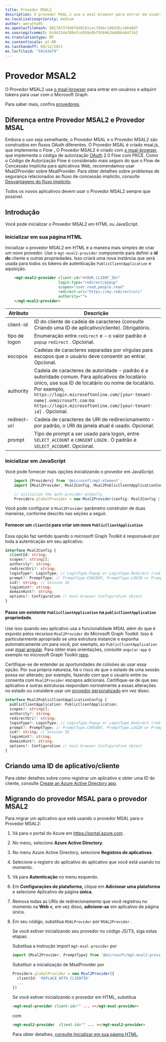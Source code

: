 ```yaml
---
title: Provedor MSAL2
description: O provedor MSAL 2 usa o msal-browser para entrar em usuários e adquirir tokens para usar com o microsoft Graph
ms.localizationpriority: medium
author: amrutha95
ms.openlocfilehash: 80178f379d0f6d9101cec794bc1d0d36ccb640d7
ms.sourcegitcommit: 6c04234af08efce558e9bf926062b4686a84f1b2
ms.translationtype: MT
ms.contentlocale: pt-BR
ms.lasthandoff: 09/12/2021
ms.locfileid: "59143479"
---
```

# <a name="msal2-provider"></a>Provedor MSAL2

O Provedor MSAL2 usa [o msal-browser](https://github.com/AzureAD/microsoft-authentication-library-for-js/tree/dev/lib/msal-browser) para entrar em usuários e adquirir tokens para usar com o Microsoft Graph.

Para saber mais, confira [provedores](./providers.md).

## <a name="difference-between-msal2-provider-and-msal-provider"></a>Diferença entre Provedor MSAL2 e Provedor MSAL
Embora o uso seja semelhante, o Provedor MSAL e o Provedor MSAL2 são construídos em fluxos OAuth diferentes. O Provedor MSAL é criado msal.js, que implementa o Flow [.](/azure/active-directory/develop/v2-oauth2-implicit-grant-flow) O Provedor MSAL2 é criado com [o msal-browser](https://github.com/AzureAD/microsoft-authentication-library-for-js/tree/dev/lib/msal-browser), que implementa o código de autorização [OAuth](/azure/active-directory/develop/v2-oauth2-auth-code-flow) 2.0 Flow com PKCE.
Como o Código de Autorização Flow é considerado mais seguro do que o Flow de Concessão Implícita para aplicativos Web, recomendamos usar Msal2Provider sobre MsalProvider. Para obter detalhes sobre problemas de segurança relacionados ao fluxo de concessão implícito, consulte [Desvantagens do fluxo implícito](https://tools.ietf.org/html/draft-ietf-oauth-browser-based-apps-04#section-9.8.6).

Todos os novos aplicativos devem usar o Provedor MSAL2 sempre que possível. 

## <a name="get-started"></a>Introdução

Você pode inicializar o Provedor MSAL2 em HTML ou JavaScript.

### <a name="initialize-in-your-html-page"></a>Inicializar em sua página HTML

Inicializar o provedor MSAL2 em HTML é a maneira mais simples de criar um novo provedor. Use o `mgt-msal2-provider` componente para definir a **id do** cliente e outras propriedades. Isso criará uma nova instância que será usada para todos os tokens de autenticação `PublicClientApplication` e aquisição.

```html
    <mgt-msal2-provider client-id="<YOUR_CLIENT_ID>"
                        login-type="redirect/popup" 
                        scopes="user.read,people.read" 
                        redirect-uri="https://my.redirect/uri" 
                        authority=""> 
    </mgt-msal2-provider> 
```

| Atributo    | Descrição                                                                                                                                                                                                                                                           |
|--------------|-----------------------------------------------------------------------------------------------------------------------------------------------------------------------------------------------------------------------------------------------------------------------|
| client-id    | ID do cliente de cadeia de caracteres (consulte Criando uma ID de aplicativo/cliente). Obrigatório.                                                                                                                                                                                                           |
| tipo de logon   | Enumeração entre `redirect` e - o valor padrão é `popup` `redirect` . Opcional.                                                                                                                                                                                   |
| escopos       | Cadeias de caracteres separadas por vírgulas para escopos que o usuário deve consentir ao entrar. Opcional.                                                                                                                                                                                     |
| authority    | Cadeia de caracteres de autoridade - padrão é a autoridade comum. Para aplicativos de locatário único, use sua ID de locatário ou nome de locatário. Por exemplo, `https://login.microsoftonline.com/[your-tenant-name].onmicrosoft.com` ou `https://login.microsoftonline.com/[your-tenant-id]` . Opcional. |
| redirect-uri | Cadeia de caracteres de URI de redirecionamento - por padrão, o URI da janela atual é usado. Opcional.                                                                                                                                                                                            |
| prompt       | Tipo de prompt a ser usado para logon, entre ```SELECT_ACCOUNT``` e ```CONSENT``` ```LOGIN``` . O padrão é ```SELECT_ACCOUNT```. Opcional.

### <a name="initialize-in-javascript"></a>Inicializar em JavaScript

Você pode fornecer mais opções inicializando o provedor em JavaScript.

```ts
    import {Providers} from '@microsoft/mgt-element';
    import {Msal2Provider, Msal2Config, Msal2PublicClientApplicationConfig} from '@microsoft/mgt-msal2-provider';

    // initialize the auth provider globally
    Providers.globalProvider = new Msal2Provider(config: Msal2Config | Msal2PublicClientApplicationConfig);
```

Você pode configurar o `Msal2Provider` parâmetro construtor de duas maneiras, conforme descrito nas seções a seguir.

#### <a name="provide-a-clientid-to-create-a-new-publicclientapplication"></a>Fornecer um `clientId` para criar um novo `PublicClientApplication`

Essa opção faz sentido quando o microsoft Graph Toolkit é responsável por toda a autenticação em seu aplicativo.

```ts
interface Msal2Config {
  clientId: string;
  scopes?: string[];
  authority?: string;
  redirectUri?: string;
  loginType?: LoginType; // LoginType.Popup or LoginType.Redirect (redirect is default)
  prompt?: PromptType; // PromptType.CONSENT, PromptType.LOGIN or PromptType.SELECT_ACCOUNT
  sid?: string; // Session ID
  loginHint?: string;
  domainHint?: string;
  options?: Configuration // msal-browser Configuration object
}
```

#### <a name="pass-an-existing-publicclientapplication-in-the-publicclientapplication-property"></a>Passe um existente `PublicClientApplication` na `publicClientApplication` propriedade.

Use isso quando seu aplicativo usa a funcionalidade MSAL além do que é exposto pelos recursos `Msal2Provider` do Microsoft Graph Toolkit. Isso é particularmente apropriado se uma estrutura instancie e exponha automaticamente um para você; por exemplo, ao `PublicClientApplication` usar [msal-angular](/azure/active-directory/develop/tutorial-v2-angular). Para obter mais orientações, consulte `angular-app` o exemplo no microsoft Graph Toolkit [repo](https://github.com/microsoftgraph/microsoft-graph-toolkit).

Certifique-se de entender as oportunidades de colisões ao usar essa opção. Por sua própria natureza, há o risco de que o estado de uma sessão possa ser alterado; por exemplo, fazendo com que o usuário entre ou consenta com `Msal2Provider` escopos adicionais. Certifique-se de que seu aplicativo e outras estruturas respondam normalmente a essas alterações no estado ou considere usar um [provedor personalizado](./custom.md) em vez disso.

```ts
interface Msal2PublicClientApplicationConfig {
  publicClientApplication: PublicClientApplication;
  scopes?: string[];
  authority?: string;
  redirectUri?: string;
  loginType?: LoginType; // LoginType.Popup or LoginType.Redirect (redirect is default)
  prompt?: PromptType; // PromptType.CONSENT, PromptType.LOGIN or PromptType.SELECT_ACCOUNT
  sid?: string; // Session ID
  loginHint?: string;
  domainHint?: string;
  options?: Configuration // msal-browser Configuration object
}
```

## <a name="creating-an-appclient-id"></a>Criando uma ID de aplicativo/cliente

Para obter detalhes sobre como registrar um aplicativo e obter uma ID do cliente, consulte [Create an Azure Active Directory app](../get-started/add-aad-app-registration.md).

## <a name="migrating-from-msal-provider-to-msal2-provider"></a>Migrando do provedor MSAL para o provedor MSAL2
Para migrar um aplicativo que está usando o provedor MSAL para o Provedor MSAL2:
1. Vá para o portal do Azure em https://portal.azure.com .
1. No menu, selecione **Azure Active Directory**.
1. No menu Azure Active Directory, selecione **Registros de aplicativos**.
1. Selecione o registro do aplicativo do aplicativo que você está usando no momento. 
1. Vá para **Autenticação** no menu esquerdo.
1. Em **Configurações de plataforma,** clique em **Adicionar uma plataforma** e selecione Aplicativo de página **única.**
1. Remova todas as URIs de redirecionamento que você registrou no momento na **Web** e, em vez disso, **adicione-as** em aplicativo de página única.
1. Em seu código, substitua `MSALProvider` por `MSAL2Provider` .

    Se você estiver inicializando seu provedor no código JS/TS, siga estas etapas:
    
    Substitua a instrução import ```mgt-msal-provider``` por 
    ```ts 
    import {Msal2Provider, PromptType} from '@microsoft/mgt-msal2-provider';
    ```

    Substituir a inicialização de MsalProvider por
    ```ts
    Providers.globalProvider = new Msal2Provider({ 
      clientId: 'REPLACE_WITH_CLIENTID'
      ...
    })
    ```
    Se você estiver inicializando o provedor em HTML, substitua 
    ```html
    <mgt-msal-provider client-id="" ... ></mgt-msal-provider>
    ``` 
    com 
    ```html
    <mgt-msal2-provider  client-id="" ... ></mgt-msal2-provider>
     ```
    Para obter detalhes, [consulte Inicializar em sua página HTML](#initialize-in-your-html-page).
